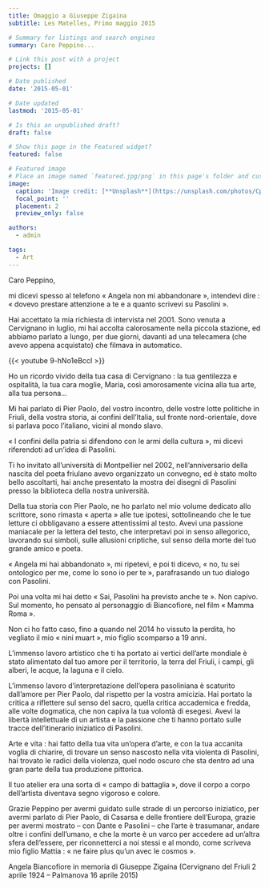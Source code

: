 ```yaml
---
title: Omaggio a Giuseppe Zigaina
subtitle: Les Matelles, Primo maggio 2015

# Summary for listings and search engines
summary: Caro Peppino...

# Link this post with a project
projects: []

# Date published
date: '2015-05-01'

# Date updated
lastmod: '2015-05-01'

# Is this an unpublished draft?
draft: false

# Show this page in the Featured widget?
featured: false

# Featured image
# Place an image named `featured.jpg/png` in this page's folder and customize its options here.
image:
  caption: 'Image credit: [**Unsplash**](https://unsplash.com/photos/CpkOjOcXdUY)'
  focal_point: ''
  placement: 2
  preview_only: false

authors:
  - admin

tags:
  - Art
---
```


Caro Peppino,

mi dicevi spesso al telefono  « Angela non mi abbandonare », intendevi dire : « dovevo prestare attenzione a te e a quanto scrivevi su Pasolini ».

Hai accettato la mia richiesta di intervista nel 2001. Sono venuta a Cervignano in luglio, mi hai accolta calorosamente nella piccola stazione, ed abbiamo parlato a lungo, per due giorni, davanti ad una telecamera (che avevo appena acquistato) che filmava in automatico.

{{< youtube 9-hNo1eBccI >}}

Ho un ricordo vivido della tua casa di Cervignano : la tua gentilezza e ospitalità, la tua cara moglie, Maria, così amorosamente vicina alla tua arte, alla tua persona…

Mi hai parlato di Pier Paolo, del vostro incontro, delle vostre lotte politiche in Friuli, della vostra storia, ai confini dell’Italia, sul fronte nord-orientale, dove si parlava poco l’italiano, vicini al mondo slavo.

« I confini della patria si difendono con le armi della cultura », mi dicevi riferendoti ad un’idea di Pasolini.

Ti ho invitato all’università di Montpellier nel 2002, nell’anniversario della nascita del poeta friulano avevo organizzato un convegno, ed è stato molto bello ascoltarti, hai anche presentato la mostra dei disegni di Pasolini presso la biblioteca della nostra università.

Della tua storia con Pier Paolo, ne ho parlato nel mio volume dedicato allo scrittore, sono rimasta « aperta » alle tue ipotesi, sottolineando che le tue letture ci obbligavano a essere attentissimi al testo. Avevi una passione maniacale per la lettera del testo, che interpretavi poi in senso allegorico, lavorando sui simboli, sulle allusioni criptiche, sul senso della morte del tuo grande amico e poeta.

« Angela mi hai abbandonato », mi ripetevi, e poi ti dicevo, « no, tu sei ontologico per me, come lo  sono io per te », parafrasando un tuo dialogo con Pasolini.

Poi una volta mi hai detto « Sai, Pasolini ha previsto anche te ». Non capivo. Sul momento, ho pensato al personaggio di Biancofiore, nel film « Mamma Roma ».

Non ci ho fatto caso, fino a quando nel 2014 ho vissuto la perdita, ho vegliato il mio « nini muart », mio figlio scomparso a 19 anni.

L’immenso lavoro artistico che ti ha portato ai vertici dell’arte mondiale è stato alimentato dal tuo amore per il territorio, la terra del Friuli, i campi, gli alberi, le acque, la laguna e il cielo.

L’immenso lavoro d’interpretazione dell’opera pasoliniana è scaturito dall’amore per Pier Paolo, dal rispetto per la vostra amicizia. Hai portato la critica a riflettere sul senso del sacro, quella critica accademica e fredda, alle volte dogmatica, che non capiva la tua volontà di esegesi. Avevi la libertà intellettuale di un artista e la passione  che ti hanno portato sulle tracce dell’itinerario iniziatico di Pasolini.

Arte e vita : hai fatto della tua vita un’opera d’arte, e con la tua accanita voglia di chiarire, di trovare un senso nascosto nella vita violenta di Pasolini, hai trovato le radici della violenza, quel nodo oscuro che sta dentro ad una gran parte della tua produzione pittorica.

Il tuo atelier era una sorta di « campo di battaglia », dove il corpo a corpo dell’artista diventava segno vigoroso e colore.

Grazie Peppino per avermi guidato sulle strade di un percorso iniziatico, per avermi parlato di Pier Paolo, di Casarsa e delle frontiere dell’Europa, grazie per avermi mostrato – con Dante e Pasolini – che l’arte è trasumanar,  andare oltre i confini dell’umano, e che la morte è un varco per accedere ad un’altra sfera dell’essere, per riconnetterci a noi stessi e al mondo, come scriveva mio figlio Mattia : « ne faire plus qu’un avec le cosmos ».

Angela Biancofiore in memoria di Giuseppe Zigaina (Cervignano del Friuli 2 aprile 1924 – Palmanova 16 aprile 2015)